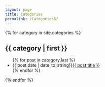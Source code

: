 ```yaml
---
layout: page
title: Categories
permalink: /Categoriesß/
---
```

{% for category in site.categories %}
<h2>{{ category | first }}</h2>
<ul class="arc-list">
{% for post in category.last %}
<li>{{ post.date | date_to_string}}<a href="{{ post.url }}">{{ post.title }}</a></li>
{% endfor %}
</ul>
{% endfor %}
